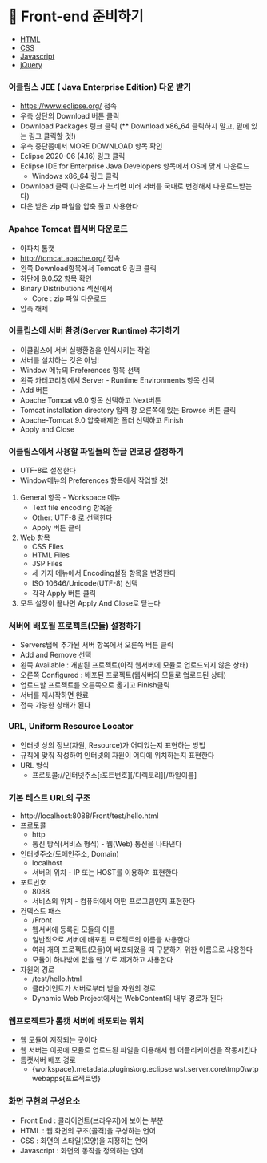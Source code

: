 # :pushpin: Front-end 준비하기

* [HTML](https://github.com/thdqudgns/TIL-Today-I-Learned/blob/main/Front_end/HTML.md)
* [CSS](https://github.com/thdqudgns/TIL-Today-I-Learned/blob/main/Front_end/CSS.md)
* [Javascript](https://github.com/thdqudgns/TIL-Today-I-Learned/blob/main/Front_end/Javascript.md)
* [jQuery](https://github.com/thdqudgns/TIL-Today-I-Learned/blob/main/Front_end/jQuery.md)

### 이클립스 JEE ( Java Enterprise Edition) 다운 받기
- https://www.eclipse.org/ 접속
- 우측 상단의 Download 버튼 클릭
- Download Packages 링크 클릭 (** Download x86_64 클릭하지 말고, 밑에 있는 링크 클릭할 것!)
- 우측 중단쯤에서 MORE DOWNLOAD 항목 확인
- Eclipse 2020-06 (4.16) 링크 클릭
- Eclipse IDE for Enterprise Java Developers 항목에서 OS에 맞게 다운로드
    - Windows x86_64 링크 클릭
- Download 클릭 (다운로드가 느리면 미러 서버를 국내로 변경해서 다운로드받는다)
- 다운 받은 zip 파일을 압축 풀고 사용한다

### Apahce Tomcat 웹서버 다운로드
- 아파치 톰캣
- http://tomcat.apache.org/ 접속
- 왼쪽 Download항목에서 Tomcat 9 링크 클릭
- 하단에 9.0.52 항목 확인
- Binary Distributions 섹션에서
	- Core : zip 파일 다운로드
- 압축 해제

### 이클립스에 서버 환경(Server Runtime) 추가하기
- 이클립스에 서버 실행환경을 인식시키는 작업
- 서버를 설치하는 것은 아님!
- Window 메뉴의 Preferences 항목 선택
- 왼쪽 카테고리창에서 Server - Runtime Environments 항목 선택
- Add 버튼
- Apache Tomcat v9.0 항목 선택하고 Next버튼
- Tomcat installation directory 입력 창 오른쪽에 있는 Browse 버튼 클릭
- Apache-Tomcat 9.0 압축해제한 폴더 선택하고 Finish
- Apply and Close

### 이클립스에서 사용할 파일들의 한글 인코딩 설정하기
- UTF-8로 설정한다
- Window메뉴의 Preferences 항목에서 작업할 것!
1. General 항목 - Workspace 메뉴
	- Text file encoding 항목을
	- Other: UTF-8 로 선택한다
	- Apply 버튼 클릭
2. Web 항목
    - CSS Files
    - HTML Files
    - JSP Files
    - 세 가지 메뉴에서 Encoding설정 항목을 변경한다
    - ISO 10646/Unicode(UTF-8) 선택
    - 각각 Apply 버튼 클릭
3. 모두 설정이 끝나면 Apply And Close로 닫는다

### 서버에 배포될 프로젝트(모듈) 설정하기
- Servers탭에 추가된 서버 항목에서 오른쪽 버튼 클릭
- Add and Remove 선택
- 왼쪽 Available : 개발된 프로젝트(아직 웹서버에 모듈로 업로드되지 않은 상태)
- 오른쪽 Configured : 배포된 프로젝트(웹서버의 모듈로 업로드된 상태)
- 업로드할 프로젝트를 오른쪽으로 옮기고 Finish클릭
- 서버를 재시작하면 완료
- 접속 가능한 상태가 된다

### URL, Uniform Resource Locator
- 인터넷 상의 정보(자원, Resource)가 어디있는지 표현하는 방법
- 규칙에 맞춰 작성하여 인터넷의 자원이 어디에 위치하는지 표현한다
- URL 형식
    - 프로토콜://인터넷주소[:포트번호][/디렉토리][/파일이름]

### 기본 테스트 URL의 구조
- http://localhost:8088/Front/test/hello.html
- 프로토콜
	- http
    - 통신 방식(서비스 형식) - 웹(Web) 통신을 나타낸다
- 인터넷주소(도메인주소, Domain)
    - localhost
	- 서버의 위치 - IP 또는 HOST를 이용하여 표현한다
- 포트번호
	- 8088
	- 서비스의 위치 - 컴퓨터에서 어떤 프로그램인지 표현한다
- 컨텍스트 패스
	- /Front
	- 웹서버에 등록된 모듈의 이름
	- 일반적으로 서버에 배포된 프로젝트의 이름을 사용한다
	- 여러 개의 프로젝트(모듈)이 배포되었을 때 구분하기 위한 이름으로 사용한다
	- 모듈이 하나밖에 없을 땐 '/'로 제거하고 사용한다
- 자원의 경로
	- /test/hello.html
	- 클라이언트가 서버로부터 받을 자원의 경로
	- Dynamic Web Project에서는 WebContent의 내부 경로가 된다

### 웹프로젝트가 톰캣 서버에 배포되는 위치
- 웹 모듈이 저장되는 곳이다
- 웹 서버는 이곳에 모듈로 업로드된 파일을 이용해서 웹 어플리케이션을 작동시킨다
- 톰캣서버 배포 경로
    - {workspace}\.metadata\.plugins\org.eclipse.wst.server.core\tmp0\wtpwebapps\{프로젝트명}

### 화면 구현의 구성요소
- Front End : 클라이언트(브라우저)에 보이는 부분
- HTML : 웹 화면의 구조(골격)을 구성하는 언어
- CSS : 화면의 스타일(모양)을 지정하는 언어
- Javascript : 화면의 동작을 정의하는 언어
